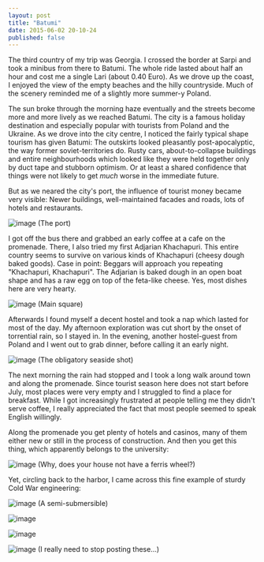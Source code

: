```yaml
---
layout: post
title: "Batumi"
date: 2015-06-02 20-10-24
published: false
---
```


The third country of my trip was Georgia. I crossed the border at Sarpi and took a minibus from there to Batumi. The whole ride lasted about half an hour and cost me a single Lari (about 0.40 Euro). As we drove up the coast, I enjoyed the view of the empty beaches and the hilly countryside. Much of the scenery reminded me of a slightly more summer-y Poland. 

The sun broke through the morning haze eventually and the streets become more and more lively as we reached Batumi. The city is a famous holiday destination and especially popular with tourists from Poland and the Ukraine. As we drove into the city centre, I noticed the fairly typical shape tourism has given Batumi: The outskirts looked pleasantly post-apocalyptic, the way former soviet-territories do. Rusty cars, about-to-collapse buildings and entire neighbourhoods which looked like they were held together only by duct tape and stubborn optimism. Or at least a shared confidence that things were not likely to get *much* worse in the immediate future.

But as we neared the city's port, the influence of tourist money became very visible: Newer buildings, well-maintained facades and roads, lots of hotels and restaurants.

![image](http://www.escapingsloth.com/pics/IMG_20150523_085951_scaled.jpg)
(The port)

I got off the bus there and grabbed an early coffee at a cafe on the promenade. There, I also tried my first Adjarian Khachapuri. This entire country seems to survive on various kinds of Khachapuri (cheesy dough baked goods). Case in point: Beggars will approach you repeating "Khachapuri, Khachapuri". The Adjarian is baked dough in an open boat shape and has a raw egg on top of the feta-like cheese. Yes, most dishes here are very hearty.

![image](http://www.escapingsloth.com/pics/IMG_20150524_103128_scaled.jpg)
(Main square)

Afterwards I found myself a decent hostel and took a nap which lasted for most of the day. My afternoon exploration was cut short by the onset of torrential rain, so I stayed in. In the evening, another hostel-guest from Poland and I went out to grab dinner, before calling it an early night.

![image](http://www.escapingsloth.com/pics/IMG_20150524_104842_scaled.jpg)
(The obligatory seaside shot)

The next morning the rain had stopped and I took a long walk around town and along the promenade. Since tourist season here does not start before July, most places were very empty and I struggled to find a place for breakfast. While I got increasingly frustrated at people telling me they didn't serve coffee, I really appreciated the fact that most people seemed to speak English willingly.

Along the promenade you get plenty of hotels and casinos, many of them either new or still in the process of construction. And then you get this thing, which apparently belongs to the university: 

![image](http://www.escapingsloth.com/pics/IMG_20150524_103158_scaled.jpg)
(Why, does your house not have a ferris wheel?)

Yet, circling back to the harbor, I came across this fine example of sturdy Cold War engineering:

![image](http://www.escapingsloth.com/pics/IMG_20150524_142451_scaled.jpg)
(A semi-submersible)


![image](http://www.escapingsloth.com/pics/IMG_20150524_193649_scaled.jpg)


![image](http://www.escapingsloth.com/pics/IMG_20150524_194249_scaled.jpg)

![image](http://www.escapingsloth.com/pics/IMG_20150524_202456_scaled.jpg)
(I really need to stop posting these...)

